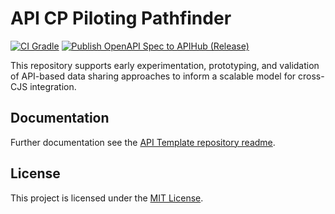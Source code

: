 # API CP Piloting Pathfinder

[![CI Gradle](https://github.com/hmcts/api-cp-piloting-pathfinder/actions/workflows/ci-released.yml/badge.svg)](https://github.com/hmcts/api-cp-piloting-pathfinder/actions/workflows/ci-released.yml)
[![Publish OpenAPI Spec to APIHub (Release)](https://github.com/hmcts/api-cp-piloting-pathfinder/actions/workflows/publish-released-openapi-spec.yml/badge.svg)](https://github.com/hmcts/api-cp-piloting-pathfinder/actions/workflows/publish-released-openapi-spec.yml)

This repository supports early experimentation, prototyping, and validation of API-based data sharing approaches to inform a scalable model for cross-CJS integration.

## Documentation

Further documentation see the [API Template repository readme](https://github.com/hmcts/api-cp-template?tab=readme-ov-file#api-cp-template-repository).

## License

This project is licensed under the [MIT License](LICENSE).


